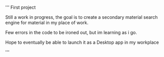 '''
First project

Still a work in progress, the goal is to create a secondary material search engine for material in my place of work.

Few errors in the code to be ironed out, but im learning as i go.

Hope to eventually be able to launch it as a Desktop app in my workplace


'''
